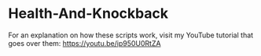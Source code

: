 # Health-And-Knockback

For an explanation on how these scripts work, visit my YouTube tutorial that goes over them: https://youtu.be/ip950U0RtZA

